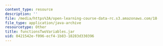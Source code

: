 ```yaml
---
content_type: resource
description: ''
file: /media/https%3A/open-learning-course-data-rc.s3.amazonaws.com/18-02sc-multivariable-calculus-fall-2010/0421542ef096ecf41b8318283d330396_functionsTwoVariables.jar
file_type: application/java-archive
resourcetype: Other
title: functionsTwoVariables.jar
uid: 0421542e-f096-ecf4-1b83-18283d330396
---
```

